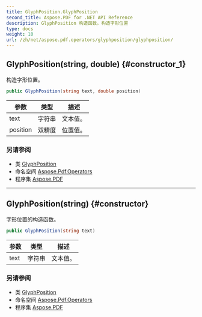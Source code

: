 ```yaml
---
title: GlyphPosition.GlyphPosition
second_title: Aspose.PDF for .NET API Reference
description: GlyphPosition 构造函数。构造字形位置
type: docs
weight: 10
url: /zh/net/aspose.pdf.operators/glyphposition/glyphposition/
---
```

## GlyphPosition(string, double) {#constructor_1}

构造字形位置。

```csharp
public GlyphPosition(string text, double position)
```

| 参数 | 类型 | 描述 |
| --- | --- | --- |
| text | 字符串 | 文本值。 |
| position | 双精度 | 位置值。 |

### 另请参阅

* 类 [GlyphPosition](../)
* 命名空间 [Aspose.Pdf.Operators](../../../aspose.pdf.operators/)
* 程序集 [Aspose.PDF](../../../)

---

## GlyphPosition(string) {#constructor}

字形位置的构造函数。

```csharp
public GlyphPosition(string text)
```

| 参数 | 类型 | 描述 |
| --- | --- | --- |
| text | 字符串 | 文本值。 |

### 另请参阅

* 类 [GlyphPosition](../)
* 命名空间 [Aspose.Pdf.Operators](../../../aspose.pdf.operators/)
* 程序集 [Aspose.PDF](../../../)